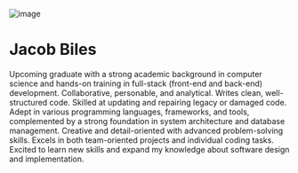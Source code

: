 ![image](https://github.com/JakeBiles/JakeBiles/assets/157452008/07896693-cc79-4a13-8107-642fa02f558a)
# **Jacob Biles**

Upcoming graduate with a strong academic background in computer science and hands-on training in full-stack (front-end and back-end) development. 
Collaborative, personable, and analytical. 
Writes clean, well-structured code. 
Skilled at updating and repairing legacy or damaged code. 
Adept in various programming languages, frameworks, and tools, complemented by a strong foundation in system architecture and database management.
Creative and detail-oriented with advanced problem-solving skills. Excels in both team-oriented projects and individual coding tasks. 
Excited to learn new skills and expand my knowledge about software design and implementation.



